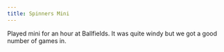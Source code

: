 ```yaml
---
title: Spinners Mini
---
```


Played mini for an hour at Ballfields. It was quite windy but we got a good number of games in.
